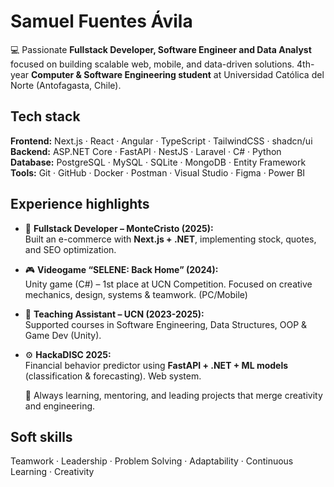 # Samuel Fuentes Ávila

💻 Passionate **Fullstack Developer, Software Engineer and Data Analyst** focused on building scalable web, mobile, and data-driven solutions. 
4th-year **Computer & Software Engineering student** at Universidad Católica del Norte (Antofagasta, Chile).

## Tech stack

**Frontend:** Next.js · React · Angular · TypeScript · TailwindCSS · shadcn/ui  
**Backend:** ASP.NET Core · FastAPI · NestJS · Laravel · C# · Python  
**Database:** PostgreSQL · MySQL · SQLite · MongoDB · Entity Framework  
**Tools:** Git · GitHub · Docker · Postman · Visual Studio · Figma · Power BI  

## Experience highlights

- 🛒 **Fullstack Developer – MonteCristo (2025):**  
  Built an e-commerce with **Next.js + .NET**, implementing stock, quotes, and SEO optimization.

- 🎮 **Videogame “SELENE: Back Home” (2024):**  
  Unity game (C#) – 1st place at UCN Competition. Focused on creative mechanics, design, systems & teamwork. (PC/Mobile)

- 🤝 **Teaching Assistant – UCN (2023-2025):**  
  Supported courses in Software Engineering, Data Structures, OOP & Game Dev (Unity).

- ⚙️ **HackaDISC 2025:**  
  Financial behavior predictor using **FastAPI + .NET + ML models** (classification & forecasting). Web system.


  🚀 Always learning, mentoring, and leading projects that merge creativity and engineering.


## Soft skills
Teamwork · Leadership · Problem Solving · Adaptability · Continuous Learning · Creativity
